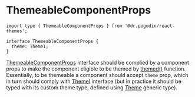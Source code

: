 # ThemeableComponentProps
[ThemeableComponentProps]: themeablecomponentprops
```tsx
import type { ThemeableComponentProps } from '@dr.pogodin/react-themes';

interface ThemeableComponentProps {
  theme: ThemeI;
}
```
[ThemeableComponentProps] interface should be complied by a component props
to make the component eligible to be themed by [themed()] function. Essentially,
to be themeable a component should accept `theme` prop, which in turn should
comply with [ThemeI] interface (but in practice it should be typed with its
custom theme type, defined using [Theme] generic type).

[themed()]: /docs/api/functions/themed
[theme]: theme
[ThemeI]: themei
